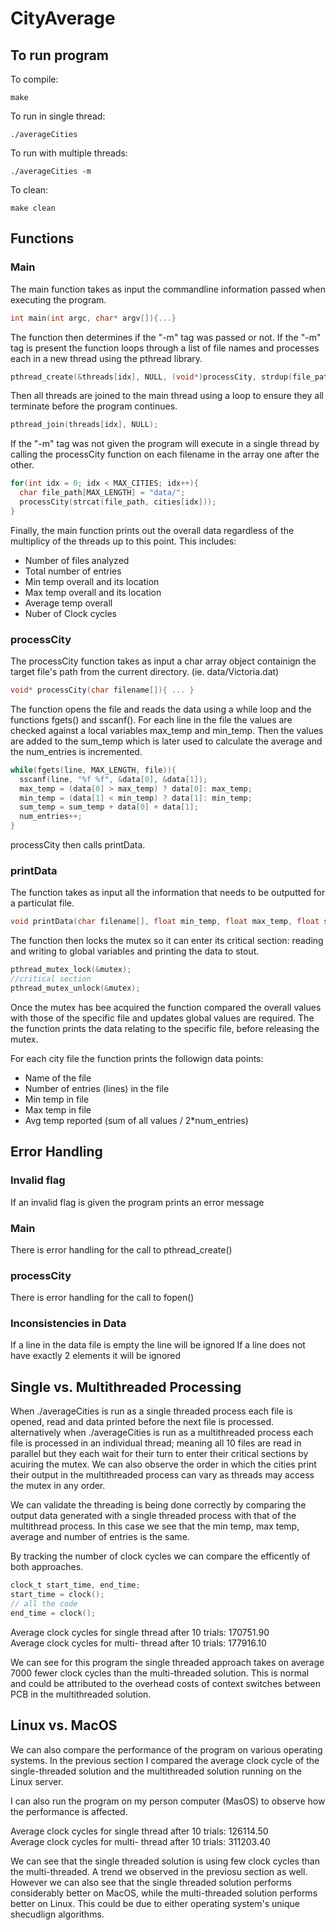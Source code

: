 # CityAverage

## To run program
To compile:
```
make
```

To run in single thread:
```
./averageCities
```

To run with multiple threads:
```
./averageCities -m
```

To clean:
```
make clean
```

## Functions
### Main
The main function takes as input the commandline information passed when executing the program.
```C
int main(int argc, char* argv[]){...}
```
The function then determines if the "-m" tag was passed or not. 
If the "-m" tag is present the function loops through a list of file names and processes each in a new thread using the pthread library.
```C
pthread_create(&threads[idx], NULL, (void*)processCity, strdup(file_path));
```
Then all threads are joined to the main thread using a loop to ensure they all terminate before the program continues.
```C
pthread_join(threads[idx], NULL);
```
If the "-m" tag was not given the program will execute in a single thread by calling the processCity function on each filename in the array one after the other.
```C
for(int idx = 0; idx < MAX_CITIES; idx++){
  char file_path[MAX_LENGTH] = "data/";
  processCity(strcat(file_path, cities[idx]));
}
```
Finally, the main function prints out the overall data regardless of the multiplicy of the threads up to this point.
This includes:
* Number of files analyzed
* Total number of entries
* Min temp overall and its location
* Max temp overall and its location
* Average temp overall 
* Nuber of Clock cycles 

### processCity
The processCity function takes as input a char array object containign the target file's path from the current directory. (ie. data/Victoria.dat)
```C
void* processCity(char filename[]){ ... }
```
The function opens the file and reads the data using a while loop and the functions fgets() and sscanf(). For each line in the file the values are checked against a local variables max_temp and min_temp. Then the values are added to the sum_temp which is later used to calculate the average and the num_entries is incremented.
```C
while(fgets(line, MAX_LENGTH, file)){
  sscanf(line, "%f %f", &data[0], &data[1]);
  max_temp = (data[0] > max_temp) ? data[0]: max_temp;
  min_temp = (data[1] < min_temp) ? data[1]: min_temp;
  sum_temp = sum_temp + data[0] + data[1];
  num_entries++;
}
```
processCity then calls printData.

### printData
The function takes as input all the information that needs to be outputted for a particulat file. 
```C
void printData(char filename[], float min_temp, float max_temp, float sum_temp, int num_entries){...}
```
The function then locks the mutex so it can enter its critical section: reading and writing to global variables and printing the data to stout.
```C
pthread_mutex_lock(&mutex);
//critical section
pthread_mutex_unlock(&mutex);
```
Once the mutex has bee acquired the function compared the overall values with those of the specific file and updates global values are required. 
The the function prints the data relating to the specific file, before releasing the mutex.

For each city file the function prints the followign data points:
* Name of the file
* Number of entries (lines) in the file
* Min temp in file
* Max temp in file
* Avg temp reported (sum of all values / 2*num_entries)

## Error Handling
### Invalid flag
If an invalid flag is given the program prints an error message

### Main
There is error handling for the call to pthread_create()

### processCity
There is error handling for the call to fopen()

### Inconsistencies in Data
If a line in the data file is empty the line will be ignored
If a line does not have exactly 2 elements it will be ignored

## Single vs. Multithreaded Processing
When ./averageCities is run as a single threaded process each file is opened, read and data printed before the next file is processed. 
alternatively when ./averageCities is run as a multithreaded process each file is processed in an individual thread; meaning all 10 files are read in parallel but they each wait for their turn to enter their critical sections by acuiring the mutex. We can also observe the order in which the cities print their output in the multithreaded process can vary as threads may access the mutex in any order.

We can validate the threading is being done correctly by comparing the output data generated with a single threaded process with that of the multithread process. In this case we see that the min temp, max temp, average and number of entries is the same.

By tracking the number of clock cycles we can compare the efficently of both approaches.
```C
clock_t start_time, end_time;
start_time = clock();
// all the code
end_time = clock();
```
Average clock cycles for single thread after 10 trials: 170751.90 <br />
Average clock cycles for multi- thread after 10 trials: 177916.10 <br />

We can see for this program the single threaded approach takes on average 7000 fewer clock cycles than the multi-threaded solution.
This is normal and could be attributed to the overhead costs of context switches between PCB in the multithreaded solution.

## Linux vs. MacOS
We can also compare the performance of the program on various operating systems. 
In the previous section I compared the average clock cycle of the single-threaded solution and the multithreaded solution running on the Linux server.

I can also run the program on my person computer (MasOS) to observe how the performance is affected.

Average clock cycles for single thread after 10 trials: 126114.50 <br />
Average clock cycles for multi- thread after 10 trials: 311203.40 <br />

We can see that the single threaded solution is using few clock cycles than the multi-threaded. A trend we observed in the previosu section as well. 
However we can also see that the single threaded solution performs considerably better on MacOS, while the multi-threaded solution performs better on Linux. This could be due to either operating system's unique shecudlign algorithms.

